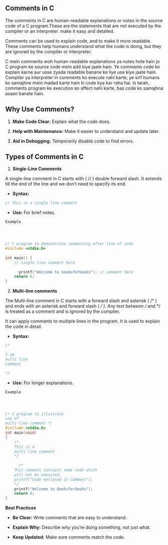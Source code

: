 ## **Comments in C**


The comments in C are human-readable explanations or notes in the source code of a C program.These are the statements that are not executed by the compiler or an interpreter. make it easy and detailed.


 Comments can be used to explain code, and to make it more readable. These comments help humans understand what the code is doing, but they are ignored by the compiler or interpreter.



C mein comments woh human-readable explanations ya notes hote hain jo C program ke source code mein add kiye jaate hain. Ye comments code ko explain karne aur usse zyada readable banane ke liye use kiye jaate hain. Compiler ya interpreter in comments ko execute nahi karte; ye sirf humans ko samajhne mein madad karte hain ki code kya kar raha hai. Is tarah, comments program ke execution ko affect nahi karte, bas code ko samajhna asaan banate hain.


## Why Use Comments?


1. **Make Code Clear:** Explain what the code does.

2. **Help with Maintenance:** Make it easier to understand and update later.

3. **Aid in Debugging:** Temporarily disable code to find errors.



## Types of Comments in C

1. **Single-Line Comments**

A single-line comment in C starts with ( // ) double forward slash. It extends till the end of the line and we don’t need to specify its end.

- **Syntax:** 

````c
// This is a single line comment
````

- **Use:** For brief notes.

`Example`


```c



// C program to demonstrate commenting after line of code
#include <stdio.h>
 
int main() {
    // single line comment here
   
      printf("Welcome to GeeksforGeeks"); // comment here
    return 0;
}

```



2. **Multi-line comments**

The Multi-line comment in C starts with a forward slash and asterisk ( /* ) and ends with an asterisk and forward slash ( */ ). Any text between /* and */ is treated as a comment and is ignored by the compiler.

It can apply comments to multiple lines in the program. It is used to explain the code in detail.

- **Syntax:** 

````c
/* 

I am
multi line
Comment

*/
````

- **Use:** For longer explanations.

`Example`


```c



/* C program to illustrate 
use of 
multi-line comment */
#include <stdio.h>
int main(void)
{
    /*
    This is a
    multi-line comment
    */
   
      /*
    This comment contains some code which
    will not be executed.
    printf("Code enclosed in Comment");
    */
    printf("Welcome to GeeksforGeeks");
    return 0;
}


```


**Best Practices**

- **Be Clear:** Write comments that are easy to understand.
    
- **Explain Why:** Describe why you’re doing something, not just what.


- **Keep Updated:** Make sure comments match the code.